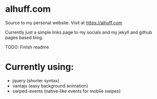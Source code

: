 # alhuff.com
Source to my personal website. Visit at https://alhuff.com

Currently just a simple links page to my socials and my jekyll and github pages based blog.

TODO: Finish readme

# Currently using:
- jquery (shorter syntax)
- vantajs (easy background animation)
- swiped-events (native-like events for mobile swipes)